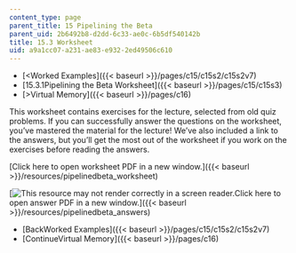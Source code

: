 ```yaml
---
content_type: page
parent_title: 15 Pipelining the Beta
parent_uid: 2b6492b8-d2dd-6c33-ae0c-6b5df540142b
title: 15.3 Worksheet
uid: a9a1cc07-a231-ae83-e932-2ed49506c610
---
```


*   [<Worked Examples]({{< baseurl >}}/pages/c15/c15s2/c15s2v7)
*   [15.3.1Pipelining the Beta Worksheet]({{< baseurl >}}/pages/c15/c15s3)
*   [\>Virtual Memory]({{< baseurl >}}/pages/c16)

This worksheet contains exercises for the lecture, selected from old quiz problems. If you can successfully answer the questions on the worksheet, you’ve mastered the material for the lecture! We’ve also included a link to the answers, but you’ll get the most out of the worksheet if you work on the exercises before reading the answers.

[Click here to open worksheet PDF in a new window.]({{< baseurl >}}/resources/pipelinedbeta_worksheet)

[![This resource may not render correctly in a screen reader.](/images/inacessible.gif)Click here to open answer PDF in a new window.]({{< baseurl >}}/resources/pipelinedbeta_answers)

*   [BackWorked Examples]({{< baseurl >}}/pages/c15/c15s2/c15s2v7)
*   [ContinueVirtual Memory]({{< baseurl >}}/pages/c16)